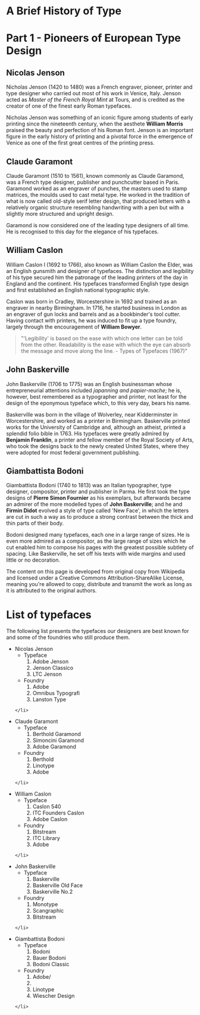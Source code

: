 <html> 

<body>

<h1> A Brief History of Type </h1>

<h1> Part 1 - Pioneers of European Type Design </h1>

<h2> Nicolas Jenson </h2>

<p> Nicholas Jenson (1420 to 1480) was a French engraver, pioneer, printer and type designer who carried out most of his work in Venice, Italy. Jenson acted as <i>Master of the French Royal Mint</i> at Tours, and is credited as the creator of one of the finest early Roman typefaces. </p>

<p> Nicholas Jenson was something of an iconic figure among students of early printing since the nineteenth century, when the aesthete <b>William Morris</b> praised the beauty and perfection of his Roman font. Jenson is an important figure in the early history of printing and a pivotal force in the emergence of Venice as one of the first great centres of the printing press. </p>

<h2> Claude Garamont </h2>

<p> Claude Garamont (1510 to 1561), known commonly as Claude Garamond, was a French type designer, publisher and punchcutter based in Paris. Garamond worked as an engraver of punches, the masters used to stamp matrices, the moulds used to cast metal type. He worked in the tradition of what is now called old-style serif letter design, that produced letters with a relatively organic structure resembling handwriting with a pen but with a slightly more structured and upright design. </p>

<p> Garamond is now considered one of the leading type designers of all time. He is recognised to this day for the elegance of his typefaces. </p>

<h2> William Caslon </h2>

<p> William Caslon I (1692 to 1766), also known as William Caslon the Elder, was an English gunsmith and designer of typefaces. The distinction and legibility of his type secured him the patronage of the leading printers of the day in England and the continent. His typefaces transformed English type design and first established an English national typographic style. </p>

<p> Caslon was born in Cradley, Worcestershire in 1692 and trained as an engraver in nearby Birmingham. In 1716, he started business in London as an engraver of gun locks and barrels and as a bookbinder's tool cutter. Having contact with printers, he was induced to fit up a type foundry, largely through the encouragement of <b>William Bowyer</b>. </p>

<blockquote>
<p> "'Legibility' is based on the ease with which one letter can be told from the other. Readability is the ease with which the eye can absorb the message and move along the line.
 - Types of Typefaces (1967)" </p>
</blockquote>

<h2> John Baskerville </h2>

<p> John Baskerville (1706 to 1775) was an English businessman whose entrepreneurial attentions included <i>japanning and papier-mache</i>; he is, however, best remembered as a typographer and printer, not least for the design of the eponymous typeface which, to this very day, bears his name. </p>

<p> Baskerville was born in the village of Wolverley, near Kidderminster in Worcestershire, and worked as a printer in Birmingham. Baskerville printed works for the University of Cambridge and, although an atheist, printed a splendid folio bible in 1763. His typefaces were greatly admired by <b>Benjamin Franklin</b>, a printer and fellow member of the Royal Society of Arts, who took the designs back to the newly created United States, where they were adopted for most federal government publishing. </p>

<h2> Giambattista Bodoni </h2>

<p> Giambattista Bodoni (1740 to 1813) was an Italian typographer, type designer, compositor, printer and publisher in Parma. He first took the type designs of <b>Pierre Simon Fournier</b> as his exemplars, but afterwards became an admirer of the more modelled types of <b>John Baskerville</b>; and he and <b>Firmin Didot</b> evolved a style of type called 'New Face', in which the letters are cut in such a way as to produce a strong contrast between the thick and thin parts of their body. </p>

<p> Bodoni designed many typefaces, each one in a large range of sizes. He is even more admired as a compositor, as the large range of sizes which he cut enabled him to compose his pages with the greatest possible subtlety of spacing. Like Baskerville, he set off his texts with wide margins and used little or no decoration.</p>

</body>

<footer> 

<p>The content on this page is developed from original copy from Wikipedia and licensed under a Creative     Commons Attribution-ShareAlike License, meaning you're allowed to copy, distribute and transmit the work as long as it is attributed to the original authors.</p>

</footer> 

<h1>List of typefaces</h1>

<p>The following list presents the typefaces our designers are best known for and some of the foundries who still produce them.</p>


<ul>
    <li>Nicolas Jenson
        <ul>
            <li>Typeface
                <ol>
                     <li>Adobe Jenson</li>
                     <li>Jenson Classico</li>
                     <li>LTC Jenson</li>
                </ol>
            </li> 
            <li>Foundry
                <ol>
                    <li>Adobe</li>
                    <li>Omnibus Typografi</li>
                    <li>Lanston Type</li>
                </ol>
         </ul>

    </li>
</ul>





<ul>
    <li>Claude Garamont
        <ul>
            <li>Typeface
                <ol>
                     <li>Berthold Garamond</li>
                     <li>Simoncini Garamond</li>
                     <li>Adobe Garamond</li>
                </ol>
            </li> 
            <li>Foundry
                <ol>
                    <li>Berthold</li>
                    <li>Linotype</li>
                    <li>Adobe</li>
                </ol>
         </ul>

    </li>
</ul>





<ul>
    <li>William Caslon
        <ul>
            <li>Typeface
                <ol>
                     <li>Caslon 540</li>
                     <li>ITC Founders Caslon</li>
                     <li>Adobe Caslon</li>
                </ol>
            </li> 
            <li>Foundry
                <ol>
                    <li>Bitstream</li>
                    <li>ITC Library</li>
                    <li>Adobe</li>
                </ol>
         </ul>

    </li>
</ul>





<ul>
    <li>John Baskerville
        <ul>
            <li>Typeface
                <ol>
                     <li>Baskerville</li>
                     <li>Baskerville Old Face</li>
                     <li>Baskerville No.2</li>
                </ol>
            </li> 
            <li>Foundry
                <ol>
                    <li>Monotype</li>
                    <li>Scangraphic</li>
                    <li>Bitstream</li>
                </ol>
         </ul>

    </li>
</ul>





<ul>
    <li>Giambattista Bodoni
        <ul>
            <li>Typeface
                <ol>
                     <li>Bodoni</li>
                     <li>Bauer Bodoni</li>
                     <li>Bodoni Classic</li>
                </ol>
            </li> 
            <li>Foundry
                <ol>
                    <li>Adobe/<li>
                    <li>Linotype</li>
                    <li>Wiescher Design</li>
                </ol>
         </ul>

    </li>
</ul>

</html>
